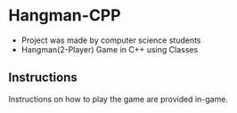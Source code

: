 # Hangman-CPP
* Project was made by computer science students 
* Hangman(2-Player) Game in C++ using Classes


## Instructions
Instructions on how to play the game are provided in-game.


